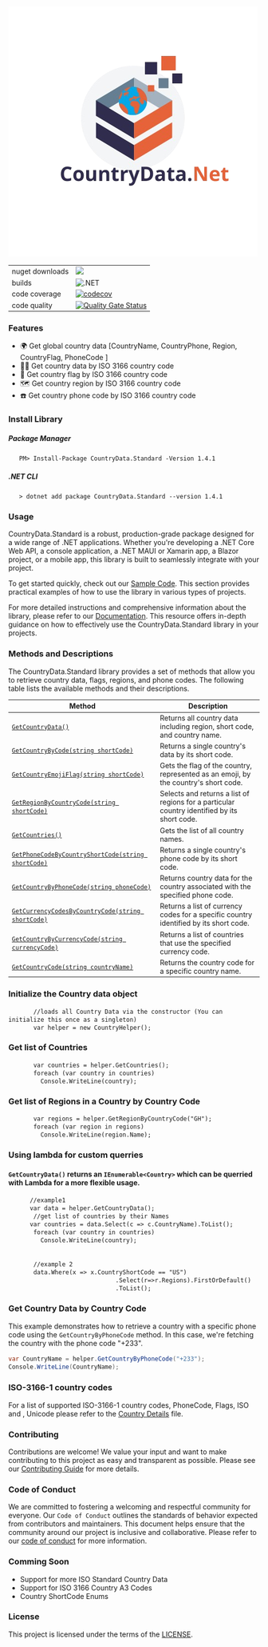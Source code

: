 
<!-- logo -->

![Logo](./Assets/CountryData.Net.Logo.png)


| | |
|-|-|
| nuget downloads | [![](https://img.shields.io/nuget/dt/CountryData.Standard)](https://www.nuget.org/packages/CountryData.Standard) |
| builds | ![.NET](https://github.com/frankodoom/CountryData.Net/actions/workflows/development-action.yml/badge.svg?branch=development) |
|code coverage|[![codecov](https://codecov.io/github/frankodoom/CountryData.Net/branch/development/graph/badge.svg?token=E79CY267AR)](https://codecov.io/github/frankodoom/CountryData.Net)
|code quality |[![Quality Gate Status](https://sonarcloud.io/api/project_badges/measure?project=frankodoom_CountryData.Net&metric=alert_status)](https://sonarcloud.io/summary/new_code?id=frankodoom_CountryData.Net)


### Features

- 🌍 Get global country data [CountryName, CountryPhone, Region, CountryFlag, PhoneCode ]
- 🏳️‍🌈 Get country data by ISO 3166 country code
- 🚩 Get country flag by ISO 3166 country code
- 🗺️ Get country region by ISO 3166 country code
- ☎️ Get country phone code by ISO 3166 country code


### Install Library
##### Package Manager
```cSharp
   PM> Install-Package CountryData.Standard -Version 1.4.1
```

##### .NET CLI
```cSharp
   > dotnet add package CountryData.Standard --version 1.4.1
```


### Usage

CountryData.Standard is a robust, production-grade package designed for a wide range of .NET applications. Whether you're developing a .NET Core Web API, a console application, a .NET MAUI or Xamarin app, a Blazor project, or a mobile app, this library is built to seamlessly integrate with your project. 

To get started quickly, check out our [Sample Code](./sample/README.md). This section provides practical examples of how to use the library in various types of projects.

For more detailed instructions and comprehensive information about the library, please refer to our [Documentation](./docs/README.md). This resource offers in-depth guidance on how to effectively use the CountryData.Standard library in your projects.




### Methods and Descriptions

The CountryData.Standard library provides a set of methods that allow you to retrieve country data, flags, regions, and phone codes. The following table lists the available methods and their descriptions.

| Method | Description |
|--------|-------------|
| [`GetCountryData()`](./docs/README.md) | Returns all country data including region, short code, and country name. |
| [`GetCountryByCode(string shortCode)`](./docs/README.md) | Returns a single country's data by its short code. |
| [`GetCountryEmojiFlag(string shortCode)`](./docs/README.md) | Gets the flag of the country, represented as an emoji, by the country's short code. |
| [`GetRegionByCountryCode(string shortCode)`](./docs/README.md) | Selects and returns a list of regions for a particular country identified by its short code. |
| [`GetCountries()`](./docs/README.md) | Gets the list of all country names. |
| [`GetPhoneCodeByCountryShortCode(string shortCode)`](./docs/README.md) | Returns a single country's phone code by its short code. |
| [`GetCountryByPhoneCode(string phoneCode)`](./docs/README.md) | Returns country data for the country associated with the specified phone code. |
| [`GetCurrencyCodesByCountryCode(string shortCode)`](./docs/README.md) | Returns a list of currency codes for a specific country identified by its short code. |
| [`GetCountryByCurrencyCode(string currencyCode)`](./docs/README.md) | Returns a list of countries that use the specified currency code. |  
| [`GetCountryCode(string countryName)`](./docs/README.md) | Returns the country code for a specific country name. |



### Initialize the Country data object

```cSharp
       //loads all Country Data via the constructor (You can initialize this once as a singleton)
       var helper = new CountryHelper();
```


### Get list of Countries 
```cSharp
       var countries = helper.GetCountries();
       foreach (var country in countries) 
         Console.WriteLine(country);
```


### Get list of Regions in a Country by Country Code
```cSharp
       var regions = helper.GetRegionByCountryCode("GH");
       foreach (var region in regions)
         Console.WriteLine(region.Name);
```
### Using lambda for custom querries
#### `GetCountryData()` returns an `IEnumerable<Country>` which can be querried with Lambda for a more flexible usage.
```cSharp
      //example1
      var data = helper.GetCountryData();
       //get list of countries by their Names
      var countries = data.Select(c => c.CountryName).ToList();
       foreach (var country in countries)
         Console.WriteLine(country);
       
      
       //example 2
       data.Where(x => x.CountryShortCode == "US")
                              .Select(r=>r.Regions).FirstOrDefault()
                              .ToList();
```

### Get Country Data by Country Code
This example demonstrates how to retrieve a country with a specific phone code using the `GetCountryByPhoneCode` method. In this case, we're fetching the country with the phone code "+233".

```csharp
var CountryName = helper.GetCountryByPhoneCode("+233");
Console.WriteLine(CountryName);
```


### ISO-3166-1 country codes

For a list of supported ISO-3166-1 country codes, PhoneCode, Flags, ISO and , Unicode  please refer to the [Country Details](./CountryData/CountryDetails.md) file.



### Contributing

Contributions are welcome! We value your input and want to make contributing to this project as easy and transparent as possible. Please see our [Contributing Guide](CONTRIBUTING.md) for more details.

### Code of Conduct

We are committed to fostering a welcoming and respectful community for everyone. Our `Code of Conduct` outlines the standards of behavior expected from contributors and maintainers. This document helps ensure that the community around our project is inclusive and collaborative. Please refer to our [code of conduct](CODE_OF_CONDUCT.md)   for more information.


### Comming Soon
* Support for more ISO Standard Country Data
* Support for ISO 3166 Country A3 Codes
* Country ShortCode Enums 


### License

This project is licensed under the terms of the [LICENSE](LICENSE).
